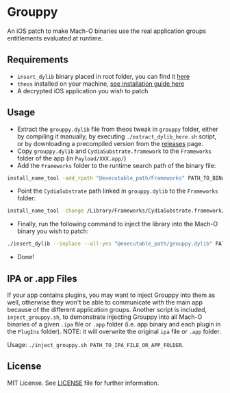# Grouppy
An iOS patch to make Mach-O binaries use the real application groups entitlements evaluated at runtime.

## Requirements
* `insert_dylib` binary placed in root folder, you can find it [here](https://github.com/Tyilo/insert_dylib)
* `theos` installed on your machine, [see installation guide here](https://github.com/theos/theos/wiki/Installation)
* A decrypted iOS application you wish to patch

## Usage
* Extract the `grouppy.dylib` file from theos tweak in `grouppy` folder, either by compiling it manually, by executing `./extract_dylib_here.sh` script, or by downloading a precompiled version from the [releases](https://github.com/n3d1117/Grouppy/releases/latest) page.
* Copy `grouppy.dylib` and `CydiaSubstrate.framework` to the `Frameworks` folder of the app (in `Payload/XXX.app/`)
* Add the `Frameworks` folder to the runtime search path of the binary file:
```bash
install_name_tool -add_rpath "@executable_path/Frameworks" PATH_TO_BINARY_FILE
```
* Point the `CydiaSubstrate` path linked in `grouppy.dylib` to the `Frameworks` folder:
```bash
install_name_tool -change /Library/Frameworks/CydiaSubstrate.framework/CydiaSubstrate @rpath/CydiaSubstrate.framework/CydiaSubstrate Frameworks/grouppy.dylib
```
* Finally, run the following command to inject the library into the Mach-O binary you wish to patch:
```bash
./insert_dylib --inplace --all-yes "@executable_path/grouppy.dylib" PATH_TO_BINARY_FILE
```
* Done!

## IPA or .app Files
If your app contains plugins, you may want to inject Grouppy into them as well, otherwise they won't be able to communicate with the main app because of the different application groups. Another script is included, `inject_grouppy.sh`, to demonstrate injecting Grouppy into all Mach-O binaries of a given `.ipa` file or `.app` folder (i.e. app binary and each plugin in the `PlugIns` folder). NOTE: it will overwrite the original `ipa` file or `.app` folder.

Usage: `./inject_grouppy.sh PATH_TO_IPA_FILE_OR_APP_FOLDER`.

## License
MIT License. See [LICENSE](LICENSE) file for further information.
